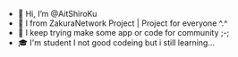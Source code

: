 - 👋 Hi, I’m @AitShiroKu
- 🌸 I from ZakuraNetwork Project | Project for everyone ^.^
- 🔮 I keep trying make some app or code for community ;-;
- 🎓 I'm student I not good codeing but i still learning...

<!---
AitShiroKu/AitShiroKu is a ✨ special ✨ repository because its `README.md` (this file) appears on your GitHub profile.
You can click the Preview link to take a look at your changes.
--->
